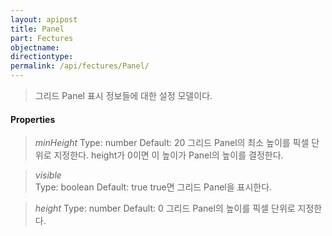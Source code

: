 ```yaml
---
layout: apipost
title: Panel
part: Fectures
objectname: 
directiontype: 
permalink: /api/fectures/Panel/
---
```



> 그리드 Panel 표시 정보들에 대한 설정 모델이다.

#### Properties

> *minHeight*
> Type: number
> Default: 20 
> 그리드 Panel의 최소 높이를 픽셀 단위로 지정한다. height가 0이면 이 높이가 Panel의 높이를 결정한다. 

> *visible*  
> Type: boolean 
> Default: true 
> true면 그리드 Panel을 표시한다.

> *height*
> Type: number
> Default: 0
> 그리드 Panel의 높이를 픽셀 단위로 지정한다. 

